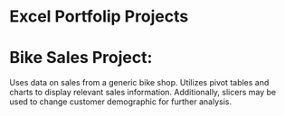# Excel Portfolip Projects

# Bike Sales Project:
Uses data on sales from a generic bike shop. Utilizes pivot tables and charts to display relevant sales information. Additionally, slicers may be used to change customer demographic for further analysis. 
